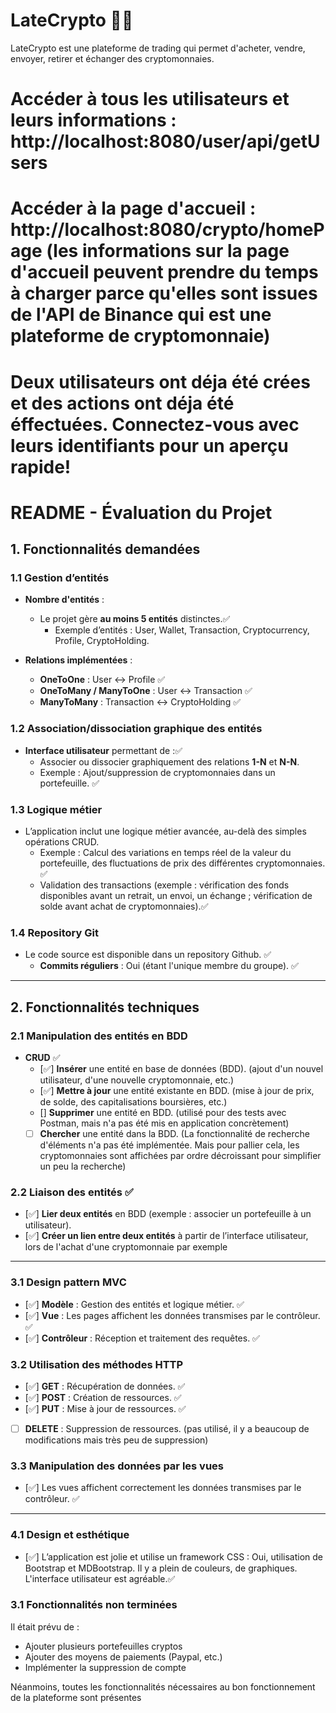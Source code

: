 # LateCrypto 🚀💸

LateCrypto est une plateforme de trading qui permet d'acheter, vendre, envoyer, retirer et échanger des cryptomonnaies.

# Accéder à tous les utilisateurs et leurs informations : http://localhost:8080/user/api/getUsers
# Accéder à la page d'accueil : http://localhost:8080/crypto/homePage (les informations sur la page d'accueil peuvent prendre du temps à charger parce qu'elles sont issues de l'API de Binance qui est une plateforme de cryptomonnaie)

# Deux utilisateurs ont déja été crées et des actions ont déja été éffectuées. Connectez-vous avec leurs identifiants pour un aperçu rapide!

# **README - Évaluation du Projet**

## **1. Fonctionnalités demandées**

### **1.1 Gestion d’entités**

- **Nombre d'entités** :
    - Le projet gère **au moins 5 entités** distinctes.✅
        - Exemple d’entités : User, Wallet, Transaction, Cryptocurrency, Profile, CryptoHolding.

- **Relations implémentées** :
    - **OneToOne** : User <-> Profile ✅
    - **OneToMany / ManyToOne** : User <-> Transaction ✅
    - **ManyToMany** : Transaction <-> CryptoHolding ✅

### **1.2 Association/dissociation graphique des entités**

- **Interface utilisateur** permettant de :✅
    - Associer ou dissocier graphiquement des relations **1-N** et **N-N**.
    - Exemple : Ajout/suppression de cryptomonnaies dans un portefeuille. ✅

### **1.3 Logique métier**
- L’application inclut une logique métier avancée, au-delà des simples opérations CRUD.
    - Exemple : Calcul des variations en temps réel de la valeur du portefeuille, des fluctuations de prix des différentes cryptomonnaies. ✅
    - Validation des transactions (exemple : vérification des fonds disponibles avant un retrait, un envoi, un échange ; vérification de solde avant achat de cryptomonnaies).✅

### **1.4 Repository Git**
- Le code source est disponible dans un repository Github. ✅
    - **Commits réguliers** : Oui (étant l'unique membre du groupe). ✅

---

## **2. Fonctionnalités techniques**

### **2.1 Manipulation des entités en BDD**

- **CRUD** ✅
    - [✅]  **Insérer** une entité en base de données (BDD). (ajout d'un nouvel utilisateur, d'une nouvelle cryptomonnaie, etc.)
    - [✅]  **Mettre à jour** une entité existante en BDD. (mise à jour de prix, de solde, des capitalisations boursières, etc.)
    - []  **Supprimer** une entité en BDD. (utilisé pour des tests avec Postman, mais n'a pas été mis en application concrètement)
    - [ ] **Chercher** une entité dans la BDD. (La fonctionnalité de recherche d'éléments n'a pas été implémentée. Mais pour pallier cela, les cryptomonnaies sont affichées par ordre décroissant pour simplifier un peu la recherche)

### **2.2 Liaison des entités** ✅
- [✅] **Lier deux entités** en BDD (exemple : associer un portefeuille à un utilisateur).
- [✅]  **Créer un lien entre deux entités** à partir de l’interface utilisateur, lors de l'achat d'une cryptomonnaie par exemple

---

### **3.1 Design pattern MVC**

- [✅]  **Modèle** : Gestion des entités et logique métier. ✅
- [✅]  **Vue** : Les pages affichent les données transmises par le contrôleur. ✅
- [✅]  **Contrôleur** : Réception et traitement des requêtes. ✅

### **3.2 Utilisation des méthodes HTTP**
- [✅]  **GET** : Récupération de données. ✅
- [✅]  **POST** : Création de ressources. ✅
- [✅]  **PUT** : Mise à jour de ressources. ✅
- [ ] **DELETE** : Suppression de ressources. (pas utilisé, il y a beaucoup de modifications mais très peu de suppression)

### **3.3 Manipulation des données par les vues**
- [✅]  Les vues affichent correctement les données transmises par le contrôleur. ✅

---

### **4.1 Design et esthétique**
- [✅]  L’application est jolie et utilise un framework CSS : Oui, utilisation de Bootstrap et MDBootstrap. Il y a plein de couleurs, de graphiques. L'interface utilisateur est agréable.✅

### **3.1 Fonctionnalités non terminées**
Il était prévu de :
- Ajouter plusieurs portefeuilles cryptos
- Ajouter des moyens de paiements (Paypal, etc.)
- Implémenter la suppression de compte

Néanmoins, toutes les fonctionnalités nécessaires au bon fonctionnement de la plateforme sont présentes
